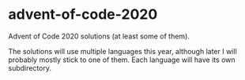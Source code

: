 # advent-of-code-2020
Advent of Code 2020 solutions (at least some of them).

The solutions will use multiple languages this year, although later I will probably mostly stick to one of them.
Each language will have its own subdirectory.
